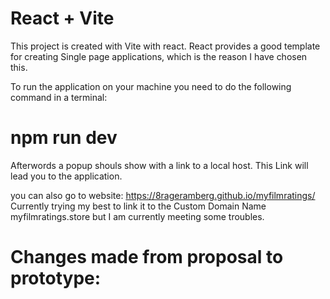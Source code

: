 # React + Vite
This project is created with Vite with react. React provides a good template for creating Single page applications, which is the reason I have chosen this. 

To run the application on your machine you need to do the following command in a terminal: 

# npm run dev
Afterwords a popup shouls show with a link to a local host. This Link will lead you to the application. 


you can also go to website: https://8rageramberg.github.io/myfilmratings/ 
Currently trying my best to link it to the Custom Domain Name myfilmratings.store but I am currently meeting some troubles.



# Changes made from proposal to prototype: 

